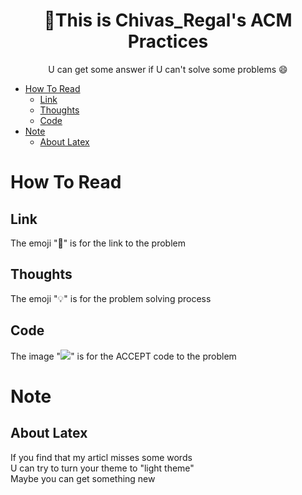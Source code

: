 <h1 align="center"> 🎈This is Chivas_Regal's ACM Practices </h1>
<p align="center"> U can get some answer if U can't solve some problems 😄 </p>

- [How To Read](#how-to-read)
  - [Link](#link)
  - [Thoughts](#thoughts)
  - [Code](#code)
- [Note](#note)
  - [About Latex](#about-latex)
  
# How To Read
## Link
The emoji "🔗" is for the link to the problem
## Thoughts
The emoji "💡" is for the problem solving process
## Code
The image "<img src="https://img-blog.csdnimg.cn/20210713144601841.png" >" is for the ACCEPT code to the problem 

# Note
## About Latex
If you find that my articl misses some words</br>
U can try to turn your theme to "light theme"</br>
Maybe you can get something new</br>
